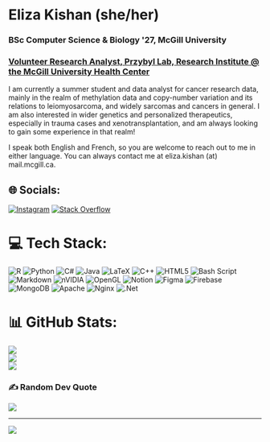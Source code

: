 
<!--
**StarlightAbove/StarlightAbove** is a ✨ _special_ ✨ repository because its `README.md` (this file) appears on your GitHub profile.

Here are some ideas to get you started:
-->
# Eliza Kishan (she/her)
### BSc Computer Science & Biology '27, McGill University
### [Volunteer Research Analyst, Przybyl Lab, Research Institute @ the McGill University Health Center](https://przybyl.lab.mcgill.ca/Lab-Members.html)

I am currently a summer student and data analyst for cancer research data, mainly in the realm of methylation data and copy-number variation and its relations to leiomyosarcoma, and widely sarcomas and cancers in general. I am also interested in wider genetics and personalized therapeutics, especially in trauma cases and xenotransplantation, and am always looking to gain some experience in that realm!

I speak both English and French, so you are welcome to reach out to me in either language.
You can always contact me at eliza.kishan (at) mail.mcgill.ca.

## 🌐 Socials:
[![Instagram](https://img.shields.io/badge/Instagram-%23E4405F.svg?logo=Instagram&logoColor=white)](https://instagram.com/liz_kishan) [![Stack Overflow](https://img.shields.io/badge/-Stackoverflow-FE7A16?logo=stack-overflow&logoColor=white)](https://stackoverflow.com/users/eliza-kishan) 

# 💻 Tech Stack:
![R](https://img.shields.io/badge/r-%23276DC3.svg?style=for-the-badge&logo=r&logoColor=white) ![Python](https://img.shields.io/badge/python-3670A0?style=for-the-badge&logo=python&logoColor=ffdd54) ![C#](https://img.shields.io/badge/c%23-%23239120.svg?style=for-the-badge&logo=csharp&logoColor=white) ![Java](https://img.shields.io/badge/java-%23ED8B00.svg?style=for-the-badge&logo=openjdk&logoColor=white) ![LaTeX](https://img.shields.io/badge/latex-%23008080.svg?style=for-the-badge&logo=latex&logoColor=white) ![C++](https://img.shields.io/badge/c++-%2300599C.svg?style=for-the-badge&logo=c%2B%2B&logoColor=white) ![HTML5](https://img.shields.io/badge/html5-%23E34F26.svg?style=for-the-badge&logo=html5&logoColor=white) ![Bash Script](https://img.shields.io/badge/bash_script-%23121011.svg?style=for-the-badge&logo=gnu-bash&logoColor=white) ![Markdown](https://img.shields.io/badge/markdown-%23000000.svg?style=for-the-badge&logo=markdown&logoColor=white) ![nVIDIA](https://img.shields.io/badge/nVIDIA-%2376B900.svg?style=for-the-badge&logo=nVIDIA&logoColor=white) ![OpenGL](https://img.shields.io/badge/OpenGL-white?logo=OpenGL&style=for-the-badge) ![Notion](https://img.shields.io/badge/Notion-%23000000.svg?style=for-the-badge&logo=notion&logoColor=white) ![Figma](https://img.shields.io/badge/figma-%23F24E1E.svg?style=for-the-badge&logo=figma&logoColor=white) ![Firebase](https://img.shields.io/badge/firebase-a08021?style=for-the-badge&logo=firebase&logoColor=ffcd34) ![MongoDB](https://img.shields.io/badge/MongoDB-%234ea94b.svg?style=for-the-badge&logo=mongodb&logoColor=white) ![Apache](https://img.shields.io/badge/apache-%23D42029.svg?style=for-the-badge&logo=apache&logoColor=white) ![Nginx](https://img.shields.io/badge/nginx-%23009639.svg?style=for-the-badge&logo=nginx&logoColor=white) ![.Net](https://img.shields.io/badge/.NET-5C2D91?style=for-the-badge&logo=.net&logoColor=white)
# 📊 GitHub Stats:
![](https://github-readme-stats.vercel.app/api?username=StarlightAbove&theme=dark&hide_border=false&include_all_commits=true&count_private=true)<br/>
![](https://nirzak-streak-stats.vercel.app/?user=StarlightAbove&theme=dark&hide_border=false)<br/>
![](https://github-readme-stats.vercel.app/api/top-langs/?username=StarlightAbove&theme=dark&hide_border=false&include_all_commits=true&count_private=true&layout=compact)


<!-- Proudly created with GPRM ( https://gprm.itsvg.in ) -->

### ✍️ Random Dev Quote
![](https://quotes-github-readme.vercel.app/api?type=horizontal&theme=radical)

---
[![](https://visitcount.itsvg.in/api?id=StarlightAbove&icon=0&color=0)](https://visitcount.itsvg.in)

<!-- Proudly created with GPRM ( https://gprm.itsvg.in ) -->
